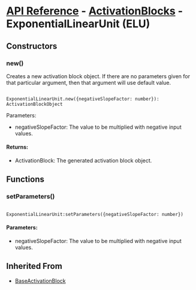 # [API Reference](../../API.md) - [ActivationBlocks](../ActivationBlocks.md) - ExponentialLinearUnit (ELU)

## Constructors

### new()

Creates a new activation block object. If there are no parameters given for that particular argument, then that argument will use default value.

```

ExponentialLinearUnit.new({negativeSlopeFactor: number}): ActivationBlockObject

```

Parameters:

* negativeSlopeFactor: The value to be multiplied with negative input values. 

#### Returns:

* ActivationBlock: The generated activation block object.

## Functions

### setParameters()

```

ExponentialLinearUnit:setParameters({negativeSlopeFactor: number})

```

#### Parameters:

* negativeSlopeFactor: The value to be multiplied with negative input values. 

## Inherited From

* [BaseActivationBlock](BaseActivationBlock.md)
